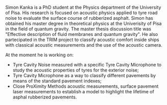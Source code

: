 <!--
**Kanshim/Kanshim** is a ✨ _special_ ✨ repository because its `README.md` (this file) appears on your GitHub profile.

Here are some ideas to get you started:

- 🔭 I’m currently working on ...
- 🌱 I’m currently learning ...
- 👯 I’m looking to collaborate on ...
- 🤔 I’m looking for help with ...
- 💬 Ask me about ...
- 📫 How to reach me: ...
- 😄 Pronouns: ...
- ⚡ Fun fact: ...
-->

Simon Kanka is a PhD student at the Physics department of the University of Pisa. His research is focused on acoustic physics applied to tyre road noise to evaluate the surface course of rubberized asphalt. Simon has obtained his master degree in theoretical physics at the Univerisity of Pisa in the field of quantum gravity. The master thesis discussion title was "Effective description of fluid membranes and quantum gravity". He also partecipated in the TRIM project to classify acoustic comfort inside ships with classical acoustic measurements and the use of the acoustic camera.

At the moment he is working on:
- Tyre Cavity Noise measured with a specific Tyre Cavity Microphone to study the acoustic properties of tyres for the exterior noise;
- Tyre Cavity Microphone as a way to classify different pavements by means of the standard pavement indexes;
- Close ProXimity Methods acoustic measurements, surface pavement laser measurements to establish a model to highlight the lifetime of asphal rubberized pavements.

